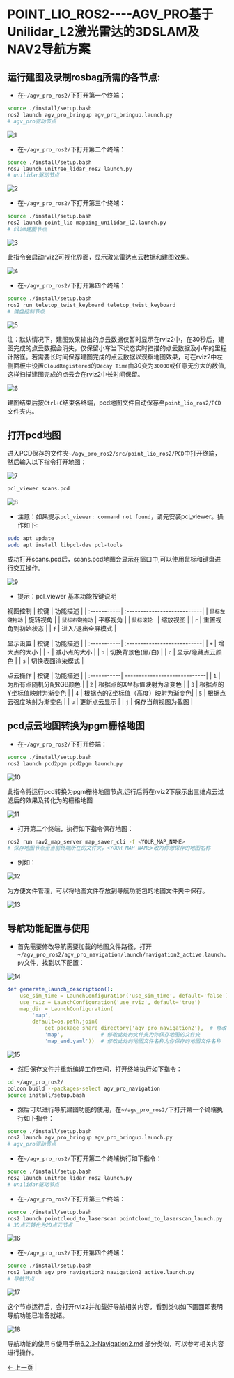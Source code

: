 # POINT_LIO_ROS2----AGV_PRO基于Unilidar_L2激光雷达的3DSLAM及NAV2导航方案

## 运行建图及录制rosbag所需的各节点:

- 在`~/agv_pro_ros2/`下打开第一个终端：

```bash
source ./install/setup.bash
ros2 launch agv_pro_bringup agv_pro_bringup.launch.py
# agv_pro驱动节点
```

![1](../../resources/6-SDKDevelopment/6.2/6.2.6/1.png)

- 在`~/agv_pro_ros2/`下打开第二个终端：

```bash
source ./install/setup.bash
ros2 launch unitree_lidar_ros2 launch.py
# unilidar驱动节点
```

![2](../../resources/6-SDKDevelopment/6.2/6.2.6/2.png)

- 在`~/agv_pro_ros2/`下打开第三个终端：

```bash
source ./install/setup.bash
ros2 launch point_lio mapping_unilidar_l2.launch.py
# slam建图节点
```

![3](../../resources/6-SDKDevelopment/6.2/6.2.6/3.png)

此指令会启动rviz2可视化界面，显示激光雷达点云数据和建图效果。

![4](../../resources/6-SDKDevelopment/6.2/6.2.6/4.png)

- 在`~/agv_pro_ros2/`下打开第四个终端：

```bash
source ./install/setup.bash
ros2 run teletop_twist_keyboard teletop_twist_keyboard
# 键盘控制节点
```

![5](../../resources/6-SDKDevelopment/6.2/6.2.6/8.png)

注：默认情况下，建图效果输出的点云数据仅暂时显示在rviz2中，在30秒后，建图完成的点云数据会消失，仅保留小车当下状态实时扫描的点云数据及小车的里程计路径。若需要长时间保存建图完成的点云数据以观察地图效果，可在rviz2中左侧面板中设置`CloudRegistered`的`Decay Time`由30变为`30000`或任意无穷大的数值,这样扫描建图完成的点云会在rviz2中长时间保留。

![6](../../resources/6-SDKDevelopment/6.2/6.2.6/7.png)


建图结束后按`Ctrl+C`结束各终端，pcd地图文件自动保存至`point_lio_ros2/PCD`文件夹内。

## 打开pcd地图

进入PCD保存的文件夹`~/agv_pro_ros2/src/point_lio_ros2/PCD`中打开终端，然后输入以下指令打开地图：


![7](../../resources/6-SDKDevelopment/6.2/6.2.6/9.png)

```bash
pcl_viewer scans.pcd
```

![8](../../resources/6-SDKDevelopment/6.2/6.2.6/10.png)

- 注意：如果提示`pcl_viewer: command not found`，请先安装pcl_viewer。操作如下:

```bash
sudo apt update
sudo apt install libpcl-dev pcl-tools
```

成功打开scans.pcd后，scans.pcd地图会显示在窗口中,可以使用鼠标和键盘进行交互操作。


![9](../../resources/6-SDKDevelopment/6.2/6.2.6/11.png)

- 提示：pcl_viewer 基本功能按键说明

视图控制
| 按键       | 功能描述                     |
| :-----------| :---------------------------|
| `鼠标左键拖动` | 旋转视角                    |
| `鼠标右键拖动` | 平移视角                    |
| `鼠标滚轮 `    | 缩放视图                    |
| `r`        | 重置视角到初始状态            |
| `f`        | 进入/退出全屏模式             |

显示设置
| 按键       | 功能描述                     |
| :-----------| :---------------------------|
| `+`        | 增大点的大小                 |
| `-`        | 减小点的大小                 |
| `b`        | 切换背景色(黑/白)            |
| `c`        | 显示/隐藏点云颜色            |
| `s`        | 切换表面渲染模式             |

点云操作
| 按键       | 功能描述                      |
| :-----------| -----------------------------|
| `1`        | 为所有点随机分配RGB颜色        |
| `2`        | 根据点的X坐标值映射为渐变色    |
| `3`        | 根据点的Y坐标值映射为渐变色    |
| `4`        | 根据点的Z坐标值（高度）映射为渐变色|
| `5`        | 根据点云强度映射为渐变色       |
| `u`        | 更新点云显示                  |
| `j`        | 保存当前视图为截图            |

## pcd点云地图转换为pgm栅格地图

- 在`~/agv_pro_ros2/`下打开终端：

```bash
source ./install/setup.bash
ros2 launch pcd2pgm pcd2pgm.launch.py
```

![10](../../resources/6-SDKDevelopment/6.2/6.2.6/13.png)

此指令将运行pcd转换为pgm栅格地图节点,运行后将在rviz2下展示出三维点云过滤后的效果及转化为的栅格地图

![11](../../resources/6-SDKDevelopment/6.2/6.2.6/12.png)

- 打开第二个终端，执行如下指令保存地图：

```bash
ros2 run nav2_map_server map_saver_cli -f <YOUR_MAP_NAME>
# 保存地图节点至当前终端所在的文件夹，<YOUR_MAP_NAME>改为你想保存的地图名称
```

- 例如：

![12](../../resources/6-SDKDevelopment/6.2/6.2.6/14.png)

为方便文件管理，可以将地图文件存放到导航功能包的地图文件夹中保存。

![13](../../resources/6-SDKDevelopment/6.2/6.2.6/15.png)

## 导航功能配置与使用

- 首先需要修改导航需要加载的地图文件路径，打开`~/agv_pro_ros2/agv_pro_navigation/launch/navigation2_active.launch.py`文件，找到以下配置：

![14](../../resources/6-SDKDevelopment/6.2/6.2.6/17.png)

```yaml
def generate_launch_description():
    use_sim_time = LaunchConfiguration('use_sim_time', default='false')
    use_rviz = LaunchConfiguration('use_rviz', default='true')
    map_dir = LaunchConfiguration(
        'map',
        default=os.path.join(
            get_package_share_directory('agv_pro_navigation2'),  # 修改此处的文件夹为你保存地图的文件夹
            'map',            # 修改此处的文件夹为你保存地图的文件夹
            'map_end.yaml'))  # 修改此处的地图文件名称为你保存的地图文件名称
```

![15](../../resources/6-SDKDevelopment/6.2/6.2.6/16.png)

- 然后保存文件并重新编译工作空间，打开终端执行如下指令：

```bash
cd ~/agv_pro_ros2/
colcon build --packages-select agv_pro_navigation
source install/setup.bash
```

- 然后可以进行导航建图功能的使用，在`~/agv_pro_ros2/`下打开第一个终端执行如下指令：

```bash
source ./install/setup.bash
ros2 launch agv_pro_bringup agv_pro_bringup.launch.py
# agv_pro驱动节点
```

- 在`~/agv_pro_ros2/`下打开第二个终端执行如下指令：

```bash
source ./install/setup.bash
ros2 launch unitree_lidar_ros2 launch.py 
# unilidar驱动节点
```

- 在`~/agv_pro_ros2/`下打开第三个终端：

```bash
source ./install/setup.bash
ros2 launch pointcloud_to_laserscan pointcloud_to_laserscan_launch.py 
# 3D点云转化为2D点云节点
```

![16](../../resources/6-SDKDevelopment/6.2/6.2.6/20.png)

- 在`~/agv_pro_ros2/`下打开第四个终端：

```bash
source ./install/setup.bash
ros2 launch agv_pro_navigation2 navigation2_active.launch.py
# 导航节点
``` 

![17](../../resources/6-SDKDevelopment/6.2/6.2.6/19.png)


这个节点运行后，会打开rviz2并加载好导航相关内容，看到类似如下画面即表明导航功能已准备就绪。

![18](../../resources/6-SDKDevelopment/6.2/6.2.6/18.png)

导航功能的使用与使用手册[6.2.3-Navigation2.md](6.2.3-Navigation2.md) 部分类似，可以参考相关内容进行操作。


[← 上一页](6.2.5-Gazebo.md) | 